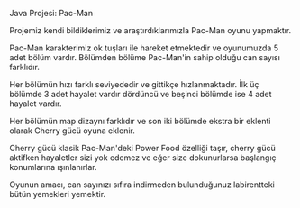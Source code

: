 Java Projesi: Pac-Man


Projemiz kendi bildiklerimiz ve araştırdıklarımızla Pac-Man oyunu yapmaktır.

Pac-Man karakterimiz ok tuşları ile hareket etmektedir ve oyunumuzda 5 adet bölüm vardır. Bölümden bölüme Pac-Man'in sahip olduğu can sayısı farklıdır.

Her bölümün hızı farklı seviyededir ve gittikçe hızlanmaktadır. İlk üç bölümde 3 adet hayalet vardır dördüncü ve beşinci bölümde ise 4 adet hayalet vardır.

Her bölümün map dizaynı farklıdır ve son iki bölümde ekstra bir eklenti olarak Cherry gücü oyuna eklenir.

Cherry gücü klasik Pac-Man'deki Power Food özelliği taşır, cherry gücü aktifken hayaletler sizi yok edemez ve eğer size dokunurlarsa başlangıç konumlarına ışınlanırlar.

Oyunun amacı, can sayınızı sıfıra indirmeden bulunduğunuz labirentteki bütün yemekleri yemektir.
